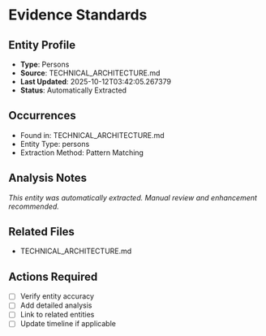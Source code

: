 # Evidence Standards

## Entity Profile
- **Type**: Persons
- **Source**: TECHNICAL_ARCHITECTURE.md
- **Last Updated**: 2025-10-12T03:42:05.267379
- **Status**: Automatically Extracted

## Occurrences
- Found in: TECHNICAL_ARCHITECTURE.md
- Entity Type: persons
- Extraction Method: Pattern Matching

## Analysis Notes
*This entity was automatically extracted. Manual review and enhancement recommended.*

## Related Files
- TECHNICAL_ARCHITECTURE.md

## Actions Required
- [ ] Verify entity accuracy
- [ ] Add detailed analysis
- [ ] Link to related entities
- [ ] Update timeline if applicable
